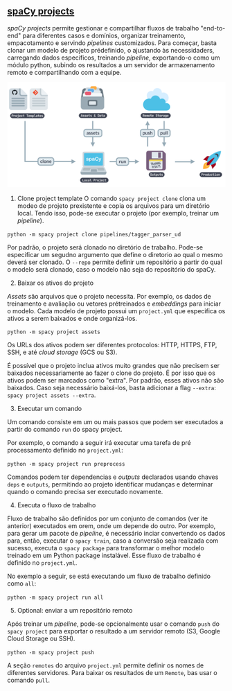 ## [spaCy projects](https://spacy.io/usage/projects)

*spaCy projects* permite gestionar e compartilhar fluxos de trabalho "end-to-end" para diferentes casos e domínios, organizar treinamento, empacotamento e servindo *pipelines* customizados. Para começar, basta clonar um modelo de projeto prédefinido, o ajustando às necessidaders, carregando dados específicos, treinando *pipeline*, exportando-o como um módulo python, subindo os resultados a um servidor de armazenamento remoto e compartilhando com a equipe. 

![spaCy projects](img/img_3.png)

1. Clone project template
O comando `spacy project clone` clona um modeo de projeto prexistente e copia os arquivos para um diretório local. Tendo isso, pode-se executar o projeto (por exemplo, treinar um *pipeline*).

`python -m spacy project clone pipelines/tagger_parser_ud`

Por padrão, o projeto será clonado no diretório de trabalho. Pode-se especificar um segudno argumento que define o diretorio ao qual o mesmo deverá ser clonado. O `--repo` permite definir um repositório a partir do qual o modelo será clonado, caso o modelo não seja do repositório do spaCy.

2. Baixar os ativos do projeto

*Assets* são arquivos que o projeto necessita. Por exemplo, os dados de treinamento e avaliação ou vetores prétreinados e *embeddings* para iniciar o modelo. 
Cada modelo de projeto possui um `project.yml` que especifica os ativos a serem baixados e onde organizá-los. 

```commandline
python -m spacy project assets
```

Os URLs dos ativos podem ser diferentes protocolos: HTTP, HTTPS, FTP, SSH, e até *cloud storage* (GCS ou S3).

É possível que o projeto inclua ativos muito grandes que não precisem ser baixados necessariamente ao fazer o clone do projeto. É por isso que os ativos podem ser marcados como "extra". Por padrão, esses ativos não são baixados. 
Caso seja necessário baixá-los, basta adicionar a flag `--extra`: `spacy project assets --extra`.

3. Executar um comando

Um comando consiste em um ou mais passos que podem ser executados a partir do comando `run`  do spacy project. 

Por exemplo, o comando a seguir irá executar uma tarefa de pré processamento definido no `project.yml`:

`python -m spacy project run preprocess`

Comandos podem ter dependencias e *outputs* declarados usando chaves `deps` e `outputs`, permitindo ao projeto identificar mudanças e determinar quando o comando precisa ser executado novamente.

4. Executa o fluxo de trabalho

Fluxo de trabalho são definidos por um conjunto de comandos (ver ite anterior) executados em orem, onde um depende do outro. Por exemplo, para gerar um pacote de *pipeline*, é necessário inciar convertendo os dados para, então, executar o `spacy train`, caso a conversão seja realizada com sucesso, executa o `spacy package` para transformar o melhor modelo treinado em um Python package instalável. Esse fluxo de trabalho é definido no `project.yml`. 

No exemplo a seguir, se está executando um fluxo de trabalho definido como `all`:

`python -m spacy project run all`

5. Optional: enviar a um repositório remoto

Após treinar um *pipeline*, pode-se opcionalmente usar o comando `push` do `spacy project` para exportar o resultado a um servidor remoto (S3, Google Cloud Storage ou SSH).

`python -m spacy project push`

A seção `remotes` do arquivo `project.yml` permite definir os nomes de diferentes servidores. Para baixar os resultados de um `Remote`, bas usar o comando `pull`.
